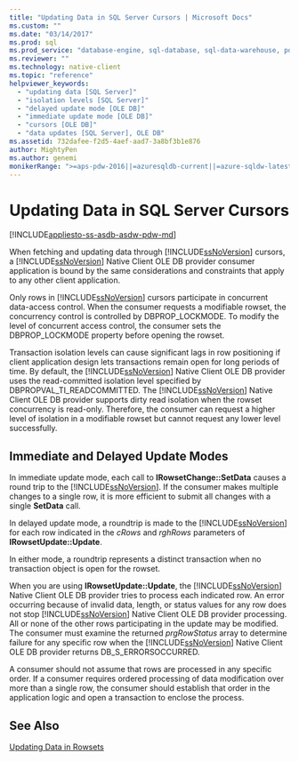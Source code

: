 ```yaml
---
title: "Updating Data in SQL Server Cursors | Microsoft Docs"
ms.custom: ""
ms.date: "03/14/2017"
ms.prod: sql
ms.prod_service: "database-engine, sql-database, sql-data-warehouse, pdw"
ms.reviewer: ""
ms.technology: native-client
ms.topic: "reference"
helpviewer_keywords: 
  - "updating data [SQL Server]"
  - "isolation levels [SQL Server]"
  - "delayed update mode [OLE DB]"
  - "immediate update mode [OLE DB]"
  - "cursors [OLE DB]"
  - "data updates [SQL Server], OLE DB"
ms.assetid: 732dafee-f2d5-4aef-aad7-3a8bf3b1e876
author: MightyPen
ms.author: genemi
monikerRange: ">=aps-pdw-2016||=azuresqldb-current||=azure-sqldw-latest||>=sql-server-2016||=sqlallproducts-allversions||>=sql-server-linux-2017||=azuresqldb-mi-current"
---
```

# Updating Data in SQL Server Cursors
[!INCLUDE[appliesto-ss-asdb-asdw-pdw-md](../../includes/appliesto-ss-asdb-asdw-pdw-md.md)]

  When fetching and updating data through [!INCLUDE[ssNoVersion](../../includes/ssnoversion-md.md)] cursors, a [!INCLUDE[ssNoVersion](../../includes/ssnoversion-md.md)] Native Client OLE DB provider consumer application is bound by the same considerations and constraints that apply to any other client application.  
  
 Only rows in [!INCLUDE[ssNoVersion](../../includes/ssnoversion-md.md)] cursors participate in concurrent data-access control. When the consumer requests a modifiable rowset, the concurrency control is controlled by DBPROP_LOCKMODE. To modify the level of concurrent access control, the consumer sets the DBPROP_LOCKMODE property before opening the rowset.  
  
 Transaction isolation levels can cause significant lags in row positioning if client application design lets transactions remain open for long periods of time. By default, the [!INCLUDE[ssNoVersion](../../includes/ssnoversion-md.md)] Native Client OLE DB provider uses the read-committed isolation level specified by DBPROPVAL_TI_READCOMMITTED. The [!INCLUDE[ssNoVersion](../../includes/ssnoversion-md.md)] Native Client OLE DB provider supports dirty read isolation when the rowset concurrency is read-only. Therefore, the consumer can request a higher level of isolation in a modifiable rowset but cannot request any lower level successfully.  
  
## Immediate and Delayed Update Modes  
 In immediate update mode, each call to **IRowsetChange::SetData** causes a round trip to the [!INCLUDE[ssNoVersion](../../includes/ssnoversion-md.md)]. If the consumer makes multiple changes to a single row, it is more efficient to submit all changes with a single **SetData** call.  
  
 In delayed update mode, a roundtrip is made to the [!INCLUDE[ssNoVersion](../../includes/ssnoversion-md.md)] for each row indicated in the *cRows* and *rghRows* parameters of **IRowsetUpdate::Update**.  
  
 In either mode, a roundtrip represents a distinct transaction when no transaction object is open for the rowset.  
  
 When you are using **IRowsetUpdate::Update**, the [!INCLUDE[ssNoVersion](../../includes/ssnoversion-md.md)] Native Client OLE DB provider tries to process each indicated row. An error occurring because of invalid data, length, or status values for any row does not stop [!INCLUDE[ssNoVersion](../../includes/ssnoversion-md.md)] Native Client OLE DB provider processing. All or none of the other rows participating in the update may be modified. The consumer must examine the returned *prgRowStatus* array to determine failure for any specific row when the [!INCLUDE[ssNoVersion](../../includes/ssnoversion-md.md)] Native Client OLE DB provider returns DB_S_ERRORSOCCURRED.  
  
 A consumer should not assume that rows are processed in any specific order. If a consumer requires ordered processing of data modification over more than a single row, the consumer should establish that order in the application logic and open a transaction to enclose the process.  
  
## See Also  
 [Updating Data in Rowsets](../../relational-databases/native-client-ole-db-rowsets/updating-data-in-rowsets.md)  
  
  
